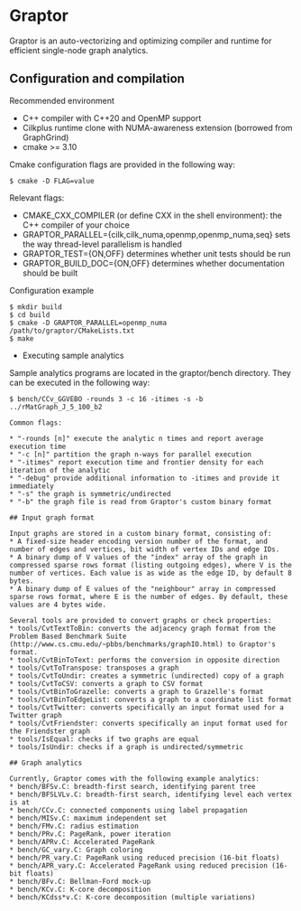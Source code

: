 # Graptor

Graptor is an auto-vectorizing and optimizing compiler and runtime for efficient single-node graph analytics.

## Configuration and compilation

Recommended environment

* C++ compiler with C++20 and OpenMP support
* Cilkplus runtime clone with NUMA-awareness extension (borrowed from GraphGrind)
* cmake &gt;= 3.10

Cmake configuration flags are provided in the following way:

```
$ cmake -D FLAG=value
```

Relevant flags:

* CMAKE_CXX_COMPILER (or define CXX in the shell environment): the C++ compiler of your choice
* GRAPTOR_PARALLEL={cilk,cilk_numa,openmp,openmp_numa,seq} sets the way thread-level parallelism is handled
* GRAPTOR_TEST={ON,OFF} determines whether unit tests should be run
* GRAPTOR_BUILD_DOC={ON,OFF} determines whether documentation should be built

Configuration example

```
$ mkdir build
$ cd build
$ cmake -D GRAPTOR_PARALLEL=openmp_numa /path/to/graptor/CMakeLists.txt
$ make
```

* Executing sample analytics

Sample analytics programs are located in the graptor/bench directory. They can be executed in the following way:

```
$ bench/CCv_GGVEBO -rounds 3 -c 16 -itimes -s -b ../rMatGraph_J_5_100_b2

Common flags:

* "-rounds [n]" execute the analytic n times and report average execution time
* "-c [n]" partition the graph n-ways for parallel execution
* "-itimes" report execution time and frontier density for each iteration of the analytic
* "-debug" provide additional information to -itimes and provide it immediately
* "-s" the graph is symmetric/undirected
* "-b" the graph file is read from Graptor's custom binary format

## Input graph format

Input graphs are stored in a custom binary format, consisting of:
* A fixed-size header encoding version number of the format, and number of edges and vertices, bit width of vertex IDs and edge IDs.
* A binary dump of V values of the "index" array of the graph in compressed sparse rows format (listing outgoing edges), where V is the number of vertices. Each value is as wide as the edge ID, by default 8 bytes.
* A binary dump of E values of the "neighbour" array in compressed sparse rows format, where E is the number of edges. By default, these values are 4 bytes wide.

Several tools are provided to convert graphs or check properties:
* tools/CvtTextToBin: converts the adjacency graph format from the Problem Based Benchmark Suite (http://www.cs.cmu.edu/~pbbs/benchmarks/graphIO.html) to Graptor's format.
* tools/CvtBinToText: performs the conversion in opposite direction
* tools/CvtToTranspose: transposes a graph
* tools/CvtToUndir: creates a symmetric (undirected) copy of a graph
* tools/CvtToCSV: converts a graph to CSV format
* tools/CvtBinToGrazelle: converts a graph to Grazelle's format
* tools/CvtBinToEdgeList: converts a graph to a coordinate list format
* tools/CvtTwitter: converts specifically an input format used for a Twitter graph
* tools/CvtFriendster: converts specifically an input format used for the Friendster graph
* tools/IsEqual: checks if two graphs are equal
* tools/IsUndir: checks if a graph is undirected/symmetric

## Graph analytics

Currently, Graptor comes with the following example analytics:
* bench/BFSv.C: breadth-first search, identifying parent tree
* bench/BFSLVLv.C: breadth-first search, identifying level each vertex is at
* bench/CCv.C: connected components using label propagation
* bench/MISv.C: maximum independent set
* bench/FMv.C: radius estimation
* bench/PRv.C: PageRank, power iteration
* bench/APRv.C: Accelerated PageRank
* bench/GC_vary.C: Graph coloring
* bench/PR_vary.C: PageRank using reduced precision (16-bit floats)
* bench/APR_vary.C: Accelerated PageRank using reduced precision (16-bit floats)
* bench/BFv.C: Bellman-Ford mock-up
* bench/KCv.C: K-core decomposition
* bench/KCdss*v.C: K-core decomposition (multiple variations)
